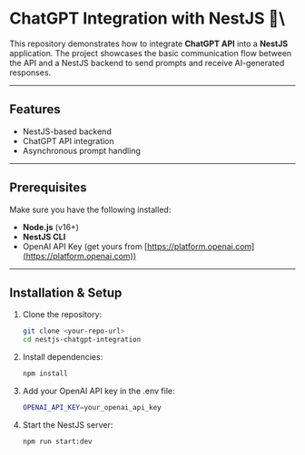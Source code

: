 # ChatGPT Integration with NestJS 🚀\


This repository demonstrates how to integrate **ChatGPT API** into a **NestJS** application. The project showcases the basic communication flow between the API and a NestJS backend to send prompts and receive AI-generated responses.

---

## Features
- NestJS-based backend  
- ChatGPT API integration  
- Asynchronous prompt handling

---

## Prerequisites
Make sure you have the following installed:
- **Node.js** (v16+)  
- **NestJS CLI**  
- OpenAI API Key (get yours from [https://platform.openai.com](https://platform.openai.com))

---

## Installation & Setup
1. Clone the repository:
   ```bash
   git clone <your-repo-url>
   cd nestjs-chatgpt-integration

2. Install dependencies:
   ```bash
   npm install

3. Add your OpenAI API key in the .env file:
   ````bash
   OPENAI_API_KEY=your_openai_api_key
   
4. Start the NestJS server:
   ````bash
   npm run start:dev

 
